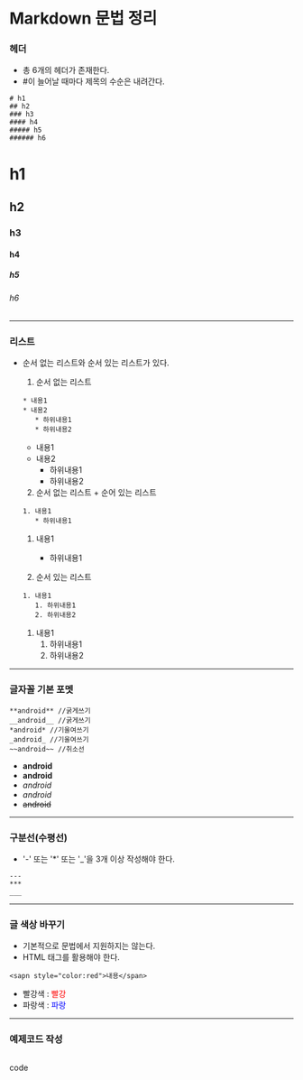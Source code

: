 # Markdown 문법 정리
### 헤더
* 총 6개의 헤더가 존재한다.
* #이 늘어날 때마다 제목의 수순은 내려간다.
```
# h1
## h2
### h3
#### h4
##### h5
###### h6
```
# h1
## h2
### h3
#### h4
##### h5
###### h6
---
### 리스트
* 순서 없는 리스트와 순서 있는 리스트가 있다.
  1. 순서 없는 리스트
  ```
  * 내용1
  * 내용2
     * 하위내용1
     * 하위내용2
  ```
  * 내용1
  * 내용2
     * 하위내용1
     * 하위내용2
     
  2. 순서 없는 리스트 + 순어 있는 리스트
  ```
  1. 내용1
     * 하위내용1
  ```
  1. 내용1
     * 하위내용1
  
  3. 순서 있는 리스트
  ```
  1. 내용1
     1. 하위내용1
     2. 하위내용2
   ```
  1. 내용1
     1. 하위내용1
     2. 하위내용2
---
### 글자꼴 기본 포멧
```
**android** //굵게쓰기
__android__ //굵게쓰기
*android* //기울여쓰기
_android_ //기울여쓰기
~~android~~ //취소선
```
  * **android** 
  * __android__ 
  * *android* 
  * _android_ 
  * ~~android~~ 
---
### 구분선(수평선)
 * '-' 또는 '*' 또는 '_'을 3개 이상 작성해야 한다.
 ```
 ---
 ***
 ___
 ```
 ---
### 글 색상 바꾸기
 * 기본적으로 문법에서 지원하지는 않는다.
 * HTML 태그를 활용해야 한다.
 ```
 <sapn style="color:red">내용</span>
 ```
 * 빨강색 : <sapn style="color:red">빨강</span>
 * 파랑색 : <sapn style="color:blue">파랑</span>
---
### 예제코드 작성
```
```
code
```
```

